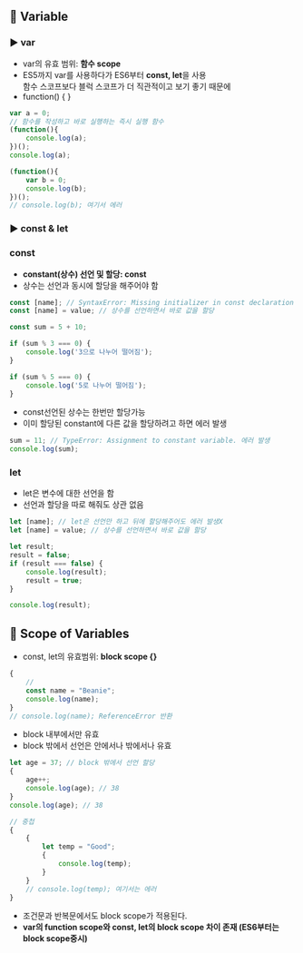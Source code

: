 

## 🔖 Variable


### ▶ var
- var의 유효 범위: **함수 scope**
- ES5까지 var를 사용하다가 ES6부터 **const, let**을 사용  
함수 스코프보다 블럭 스코프가 더 직관적이고 보기 좋기 때문에
- function() { }

```javascript
var a = 0;
// 함수를 작성하고 바로 실행하는 즉시 실행 함수
(function(){
    console.log(a);    
})();
console.log(a);

(function(){
    var b = 0;
    console.log(b);
})();
// console.log(b); 여기서 에러
```

### ▶ const & let
### const
- **constant(상수) 선언 및 할당: const**
- 상수는 선언과 동시에 할당을 해주어야 함
```javascript
const [name]; // SyntaxError: Missing initializer in const declaration 선언만 하면 에러 발생
const [name] = value; // 상수를 선언하면서 바로 값을 할당
```
```javascript
const sum = 5 + 10;

if (sum % 3 === 0) {
    console.log('3으로 나누어 떨어짐');
}

if (sum % 5 === 0) {
    console.log('5로 나누어 떨어짐');
}
```
- const선언된 상수는 한번만 할당가능
- 이미 할당된 constant에 다른 값을 할당하려고 하면 에러 발생
```javascript
sum = 11; // TypeError: Assignment to constant variable. 에러 발생
console.log(sum);
```

### let
- let은 변수에 대한 선언을 함
- 선언과 할당을 따로 해줘도 상관 없음
```javascript
let [name]; // let은 선언만 하고 뒤에 할당해주어도 에러 발생X
let [name] = value; // 상수를 선언하면서 바로 값을 할당
```
```javascript
let result;
result = false;
if (result === false) {
    console.log(result);
    result = true;
}

console.log(result);
```

## 🔖 Scope of Variables
- const, let의 유효범위: **block scope {}**
```javascript
{
    //
    const name = "Beanie";
    console.log(name);
}
// console.log(name); ReferenceError 반환
```
- block 내부에서만 유효
- block 밖에서 선언은 안에서나 밖에서나 유효
```javascript 
let age = 37; // block 밖에서 선언 할당
{
    age++;
    console.log(age); // 38
}
console.log(age); // 38

// 중첩
{
    {
        let temp = "Good";
        {
            console.log(temp);
        }
    }
    // console.log(temp); 여기서는 에러
}
```
- 조건문과 반복문에서도 block scope가 적용된다.
- **var의 function scope와 const, let의 block scope 차이 존재 (ES6부터는 block scope중시)**
